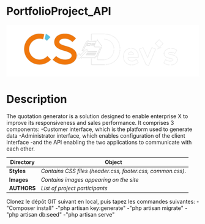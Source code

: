 # PortfolioProject_API
![Texte alternatif](images/logo.png)
# Description
The quotation generator is a solution designed to enable enterprise X to improve its responsiveness and sales performance.
It comprises 3 components:
-Customer interface, which is the platform used to generate data
-Administrator interface, which enables configuration of the client interface
-and the API enabling the two applications to communicate with each other.

| Directory | Object | 
| ------------- | ---------------- 
| **Styles**      | *Contains CSS files (header.css, footer.css, common.css)*.      |
| **Images**      | *Contains images appearing on the site*      |
| **AUTHORS**      | *List of project participants*      |

Clonez le dépôt GIT suivant en local, puis tapez les commandes suivantes:
        -"Composer install"
        -"php artisan key:generate"
        -"php artisan migrate"
        -"php artisan db:seed"
        -"php artisan serve"
